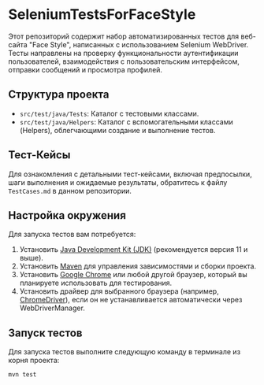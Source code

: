 # SeleniumTestsForFaceStyle

Этот репозиторий содержит набор автоматизированных тестов для веб-сайта "Face Style", написанных с использованием Selenium WebDriver. Тесты направлены на проверку функциональности аутентификации пользователей, взаимодействия с пользовательским интерфейсом, отправки сообщений и просмотра профилей.

## Структура проекта

- `src/test/java/Tests`: Каталог с тестовыми классами.
- `src/test/java/Helpers`: Каталог с вспомогательными классами (Helpers), облегчающими создание и выполнение тестов.
  
## Тест-Кейсы

Для ознакомления с детальными тест-кейсами, включая предпосылки, шаги выполнения и ожидаемые результаты, обратитесь к файлу `TestCases.md` в данном репозитории.

## Настройка окружения

Для запуска тестов вам потребуется:

1. Установить [Java Development Kit (JDK)](https://www.oracle.com/java/technologies/javase-jdk11-downloads.html) (рекомендуется версия 11 и выше).
2. Установить [Maven](https://maven.apache.org/download.cgi) для управления зависимостями и сборки проекта.
3. Установить [Google Chrome](https://www.google.com/chrome/) или любой другой браузер, который вы планируете использовать для тестирования.
4. Установить драйвер для выбранного браузера (например, [ChromeDriver](https://sites.google.com/a/chromium.org/chromedriver/)), если он не устанавливается автоматически через WebDriverManager.

## Запуск тестов

Для запуска тестов выполните следующую команду в терминале из корня проекта:

```bash
mvn test
